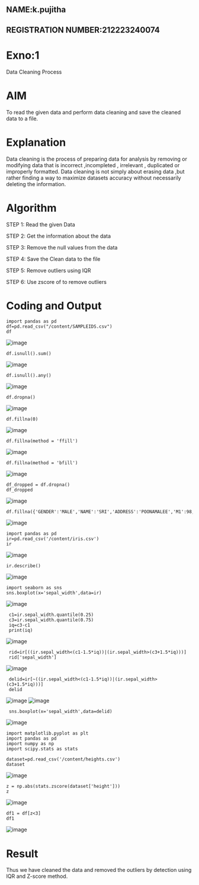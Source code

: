 ## NAME:k.pujitha
## REGISTRATION NUMBER:212223240074

# Exno:1
Data Cleaning Process

# AIM
To read the given data and perform data cleaning and save the cleaned data to a file.

# Explanation
Data cleaning is the process of preparing data for analysis by removing or modifying data that is incorrect ,incompleted , irrelevant , duplicated or improperly formatted. Data cleaning is not simply about erasing data ,but rather finding a way to maximize datasets accuracy without necessarily deleting the information.

# Algorithm
STEP 1: Read the given Data

STEP 2: Get the information about the data

STEP 3: Remove the null values from the data

STEP 4: Save the Clean data to the file

STEP 5: Remove outliers using IQR

STEP 6: Use zscore of to remove outliers

# Coding and Output
```
import pandas as pd
df=pd.read_csv("/content/SAMPLEIDS.csv")
df
```
![image](https://github.com/user-attachments/assets/582d5688-ebf0-435f-94de-9585626b06ff)

```
df.isnull().sum()
```
![image](https://github.com/user-attachments/assets/5e4d622f-6988-4622-8c4d-f912257d9859)
```
df.isnull().any()
```
![image](https://github.com/user-attachments/assets/6b967149-7c54-4294-b3ba-e9f8bf380c56)

```
df.dropna()
```
![image](https://github.com/user-attachments/assets/9b50c0c2-958c-40d3-bd9b-40216d44f4d7)
```
df.fillna(0)
```
![image](https://github.com/user-attachments/assets/b37346ba-6321-4cdb-b56f-c4b3eb46268b)

```
df.fillna(method = 'ffill')
```
![image](https://github.com/user-attachments/assets/d1955b12-bd6d-40ad-a5a9-7b8d8e251b1f)
```
df.fillna(method = 'bfill')
```
![image](https://github.com/user-attachments/assets/93f65a3a-9c65-4496-9c10-0fe46aa54650)
```
df_dropped = df.dropna()
df_dropped
```
![image](https://github.com/user-attachments/assets/385d2c2a-a03e-4324-809f-b267da0a8aed)

```
df.fillna({'GENDER':'MALE','NAME':'SRI','ADDRESS':'POONAMALEE','M1':98,'M2':87,'M3':76,'M4':92,'TOTAL':305,'AVG':89.999999})
```
![image](https://github.com/user-attachments/assets/8e7ac6ed-bb03-4a5c-aab1-4b08bebd3cf0)

```
import pandas as pd
ir=pd.read_csv('/content/iris.csv')
ir
```
![image](https://github.com/user-attachments/assets/cb0f7f06-8d0a-4499-874c-559e652f960c)

```
ir.describe()
```
![image](https://github.com/user-attachments/assets/74b1e559-c952-4e77-b6f5-a6eda164efb8)
```
import seaborn as sns
sns.boxplot(x='sepal_width',data=ir)
```
![image](https://github.com/user-attachments/assets/8920ad5b-f165-4996-a47d-9dc9bde835f6)
```
 c1=ir.sepal_width.quantile(0.25)
 c3=ir.sepal_width.quantile(0.75)
 iq=c3-c1
 print(iq)
```
![image](https://github.com/user-attachments/assets/9d949f11-9802-4797-be0c-c39f0674ce6b)

```
 rid=ir[((ir.sepal_width<(c1-1.5*iq))|(ir.sepal_width>(c3+1.5*iq)))]
 rid['sepal_width']
```
![image](https://github.com/user-attachments/assets/3622a7aa-4777-4b0c-b4a3-b58d1d26af41)
```
 delid=ir[~((ir.sepal_width<(c1-1.5*iq))|(ir.sepal_width>(c3+1.5*iq)))]
 delid
```
![image](https://github.com/user-attachments/assets/5cfc2a9b-4443-4abd-b333-41d42b711b31)
![image](https://github.com/user-attachments/assets/082ae5ed-ba4f-41cd-8069-46d4e1ed73c1)
```
 sns.boxplot(x='sepal_width',data=delid)
```
![image](https://github.com/user-attachments/assets/26fe0429-e809-4538-814e-31bf480bd519)

```
import matplotlib.pyplot as plt
import pandas as pd
import numpy as np
import scipy.stats as stats

dataset=pd.read_csv('/content/heights.csv')
dataset
```
![image](https://github.com/user-attachments/assets/27fdda0e-6474-48ca-9dd0-94697d0104f2)

```
z = np.abs(stats.zscore(dataset['height']))
z
```
![image](https://github.com/user-attachments/assets/44acc566-c114-48f5-a5dd-5cabc4a1fdfc)
```
df1 = df[z<3]
df1
```
![image](https://github.com/user-attachments/assets/9501c542-da75-4115-87ab-7c8ac1a56163)


# Result
Thus we have cleaned the data and removed the outliers by detection using IQR and Z-score method.
